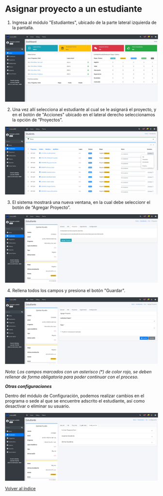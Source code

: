 

# Asignar proyecto a un estudiante

1. Ingresa al módulo "Estudiantes", ubicado de la parte lateral izquierda de la pantalla.

![Modulo estudiantes](/docs/resources/estudiante_1.jpg)

2. Una vez allí selecciona al estudiante al cual se le asignará el proyecto, y en el botón de "Acciones" ubicado en el lateral derecho seleccionamos la opción de “Proyectos”.

![Modulo estudiantes](/docs/resources/estudiante_2.jpg)

3. El sistema mostrará una nueva ventana, en la cual debe seleccionr el botón de “Agregar Proyecto”.

![Modulo estudiantes](/docs/resources/estudiante_3.jpg)

4. Rellena todos los campos y presiona el botón "Guardar".

![Modulo estudiantes](/docs/resources/estudiante_4.jpg)

*Nota: Los campos marcados con un asterisco (\*\) de color rojo, se deben rellenar de forma obligatoria para poder continuar con el proceso.*


___Otras configuraciones___

Dentro del módulo de Configuración, podemos realizar cambios en el programa o sede al que se encuentre adscrito el estudiante, así como desactivar o eliminar su usuario. 

![Modulo estudiantes](/docs/resources/estudiante_5.jpg)


[Volver al índice](https://github.com/arodu/coseca-ais/blob/feature/docs/docs/index.md)
